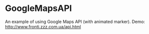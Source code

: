 # GoogleMapsAPI

An example of using Google Maps API (with animated marker).
Demo: http://www.fronti.zzz.com.ua/api.html
